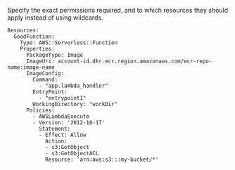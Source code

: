 
Specify the exact permissions required, and to which resources they should apply instead of using wildcards.

```yaml---
Resources:
  GoodFunction:
    Type: AWS::Serverless::Function
    Properties:
      PackageType: Image
      ImageUri: account-id.dkr.ecr.region.amazonaws.com/ecr-repo-name:image-name
      ImageConfig:
        Command:
          - "app.lambda_handler"
        EntryPoint:
          - "entrypoint1"
        WorkingDirectory: "workDir"
      Policies:  
        - AWSLambdaExecute
        - Version: '2012-10-17'
          Statement:
          - Effect: Allow
            Action:
            - s3:GetObject
            - s3:GetObjectACL
            Resource: 'arn:aws:s3:::my-bucket/*'

```


